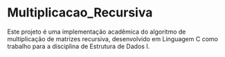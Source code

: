 # Multiplicacao_Recursiva
Este projeto é uma implementação acadêmica do algoritmo de multiplicação de matrizes recursiva, desenvolvido em Linguagem C como trabalho para a disciplina de Estrutura de Dados I.
